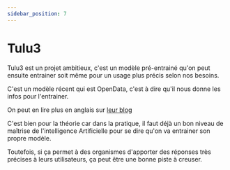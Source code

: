 ```yaml
---
sidebar_position: 7
---
```


# Tulu3

Tulu3 est un projet ambitieux, c'est un modèle pré-entrainé qu'on peut ensuite entrainer soit même pour un usage plus précis selon nos besoins.

C'est un modèle récent qui est OpenData, c'est à dire qu'il nous donne les infos pour l'entrainer.

On peut en lire plus en anglais sur [leur blog](https://allenai.org/blog/tulu-3)

C'est bien pour la théorie car dans la pratique, il faut déjà un bon niveau de maîtrise de l'intelligence Artificielle pour se dire qu'on va entrainer son propre modèle.

Toutefois, si ça permet à des organismes d'apporter des réponses très précises à leurs utilisateurs, ça peut être une bonne piste à creuser.